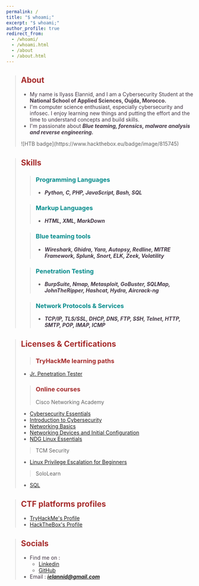 ```yaml
---
permalink: /
title: "$ whoami;"
excerpt: "$ whoami;"
author_profile: true
redirect_from: 
  - /whoami/
  - /whoami.html
  - /about
  - /about.html
---
```

> ## **<strong><font color="Brown">About</font></strong>**
> * <font color="#423644">My name is Ilyass Elannid, and I am a Cybersecurity Student at the <strong>National School of Applied Sciences, Oujda, Morocco.</strong></font>
> * <font color="#423644">I'm computer science enthusiast, especially cybersecurity and infosec. I enjoy learning new things and putting the effort and the time to understand concepts and build skills.</font>
> * <font color="#423644">I'm passionate about <strong><em>Blue teaming, forensics, malware analysis and reverse engineering. </em></strong></font>
>
><script src="https://tryhackme.com/badge/742046"></script>   ![HTB badge](https://www.hackthebox.eu/badge/image/815745)
 
> ## **<strong><font color="Brown">Skills</font></strong>**
>> ### **<strong><font color="DarkCyan">Programming Languages</font></strong>**
>> * <font color="#423644"><em><strong>Python, C, PHP, JavaScript, Bash, SQL</strong></em>
>
>>### **<strong><font color="DarkCyan">Markup Languages</font></strong>**
>> * <font color="#423644"><em><strong>HTML, XML, MarkDown</strong></em>
>
>> ### **<strong><font color="DarkCyan">Blue teaming tools</font></strong>**
>> * <font color="#423644"><em><strong>Wireshark, Ghidra, Yara, Autopsy, Redline, MITRE Framework, Splunk, Snort, ELK, Zeek, Volatility</strong></em>
>
>> ### **<strong><font color="DarkCyan">Penetration Testing</font></strong>**
>> * <font color="#423644"><em><strong>BurpSuite, Nmap, Metasploit, GoBuster, SQLMap, JohnTheRipper, Hashcat, Hydra, Aircrack-ng </strong></em>
>
>> ### **<strong><font color="DarkCyan">Network Protocols & Services</font></strong>**
>> * <font color="#423644"><em><strong>TCP/IP, TLS/SSL, DHCP, DNS, FTP, SSH, Telnet, HTTP, SMTP, POP, IMAP, ICMP</strong></em>
>

> ## **<strong><font color="Brown">Licenses & Certifications</font></strong>**
>>### **<strong><font color="Brown">TryHackMe learning paths</font></strong>**
> * <a href="https://tryhackme-certificates.s3-eu-west-1.amazonaws.com/THM-IVMY2PLHQ3.png" target="_blank">Jr. Penetration Tester</a>
>
>>### **<strong><font color="Brown">Online courses</font></strong>**
>>  <bold>Cisco Networking Academy</bold>
> * <a href="https://www.credly.com/badges/16865949-5454-4173-a5c2-2ecb78787660/linked_in_profile" target="_blank">Cybersecurity Essentials</a>
> * <a href="https://www.credly.com/badges/7add1fc0-583e-4c3d-948d-a95fa95da048/linked_in_profile" target="_blank">Introduction to Cybersecurity</a>
> * <a href="https://www.credly.com/badges/e963a5df-7813-4103-974e-9eac2dfb54c8/linked_in_profile" target="_blank">Networking Basics</a>
> * <a href="https://www.credly.com/badges/93ea7860-d561-49ee-b0a6-883dd849fb6d/linked_in_profile" target="_blank">Networking Devices and Initial Configuration</a>
> * <a href="https://github.com/Ily455/CERTIF/blob/main/IlyassElannid-NDG%20Linux%20Essent-certificate.pdf" target="_blank">NDG Linux Essentials</a><br>
>>
>>  <bold>TCM Security</bold>
> * <a href="https://github.com/Ily455/CERTIF/blob/main/certificate-of-completion-for-linux-privilege-escalation-for-beginners.pdf" target="_blank">Linux Privilege Escalation for Beginners</a>
>>
>>  <bold>SoloLearn</bold>
> * <a href="https://www.sololearn.com/certificates/CT-JXBQGCSG" target="_blank">SQL</a>

> ## **<strong><font color="Brown">CTF platforms profiles</font></strong>**
> * <a href="https://tryhackme.com/p/Ily455" target="_blank">TryHackMe's Profile</a>
> * <a href="https://app.hackthebox.com/users/815745" target="_blank">HackTheBox's Profile</a>


> ## **<strong><font color="Brown">Socials</font></strong>**
> * <font color="#423644">Find me on : </font>
>   * <a href="https://www.linkedin.com/in/ilyass-elannid/" target="_blank">Linkedin</a>
>   * <a href="https://github.com/Ily455" target="_blank">GitHub</a>
> * <font color="#423644">Email : <em><strong>ielannid@gmail.com</strong></em></font>
